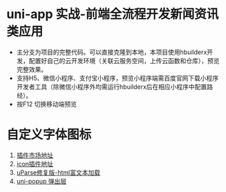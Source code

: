 # uni-app 实战-前端全流程开发新闻资讯类应用
- 主分支为项目的完整代码。可以直接克隆到本地，本项目使用hbuilderx开发，配置好自己的云开发环境（关联云服务空间，上传云函数和仓库），预览完整效果。
- 支持H5、微信小程序、支付宝小程序，预览小程序端需百度官网下载小程序开发者工具（除微信小程序外均需运行hbuilderx后在相应小程序中配置路经）。
- 按F12 切换移动端预览

# 自定义字体图标
1. [插件市场地址](https://ext.dcloud.net.cn/)
2. [icon插件地址](https://ext.dcloud.net.cn/plugin?id=28)
3. [uParse修复版-html富文本加载](https://ext.dcloud.net.cn/plugin?id=364)
4. [uni-popup 弹出层](https://ext.dcloud.net.cn/plugin?id=329)
